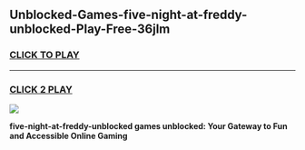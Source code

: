 
## Unblocked-Games-five-night-at-freddy-unblocked-Play-Free-36jlm
<h3>
<a href="https://premium76.site?title=five-night-at-freddy-unblocked&ref=23A">CLICK TO PLAY</a></h3>
<hr>

<h3>
<a href="https://premium76.site?title=five-night-at-freddy-unblocked&ref=23A">CLICK 2 PLAY</a>
  
</h3>

<a href="https://premium76.site?title=five-night-at-freddy-unblocked&ref=23A"><img src="https://clearcache.store/games.png"></a>


**five-night-at-freddy-unblocked games unblocked: Your Gateway to Fun and Accessible Online Gaming**
